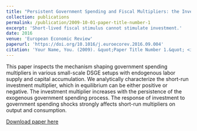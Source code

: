 ```yaml
---
title: "Persistent Government Spending and Fiscal Multipliers: the Investment-Channel" (with Patrick Fève, TSE)
collection: publications
permalink: /publication/2009-10-01-paper-title-number-1
excerpt: 'Short-lived fiscal stimulus cannot stimulate investment.'
date: 2016
venue: 'European Economic Review'
paperurl: 'https://doi.org/10.1016/j.euroecorev.2016.09.004'
citation: 'Your Name, You. (2009). &quot;Paper Title Number 1.&quot; <i>Journal 1</i>. 1(1).'
---
```

This paper inspects the mechanism shaping government spending multipliers in various small-scale DSGE setups with endogenous labor supply and capital accumulation. We analytically characterize the short-run investment multiplier, which in equilibrium can be either positive or negative. The investment multiplier increases with the persistence of the exogenous government spending process. The response of investment to government spending shocks strongly affects short-run multipliers on output and consumption.

[Download paper here](https://doi.org/10.1016/j.euroecorev.2016.09.004)

